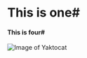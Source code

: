 # This is one#
####  This is four#

![Image of Yaktocat](https://octodex.github.com/images/yaktocat.png)
